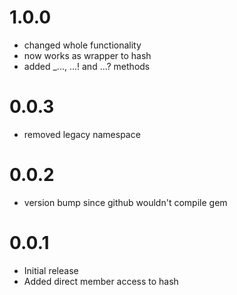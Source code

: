 1.0.0
=====

*   changed whole functionality
*   now works as wrapper to hash
*   added _..., ...! and ...? methods

0.0.3
=====

*   removed legacy namespace

0.0.2
=====

*   version bump since github wouldn't compile gem

0.0.1
=====

*   Initial release
*   Added direct member access to hash

